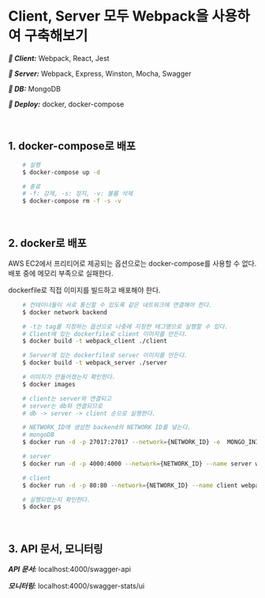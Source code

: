 # Client, Server 모두 Webpack을 사용하여 구축해보기

**_📌 Client:_** Webpack, React, Jest

**_📌 Server:_** Webpack, Express, Winston, Mocha, Swagger

**_📌 DB:_** MongoDB

**_📌 Deploy:_** docker, docker-compose

&nbsp;

## 1. docker-compose로 배포

```bash
    # 실행
    $ docker-compose up -d

    # 종료
    # -f: 강제, -s: 정지, -v: 볼륨 삭제
    $ docker-compose rm -f -s -v
```

&nbsp;

## 2. docker로 배포

AWS EC2에서 프리티어로 제공되는 옵션으로는 docker-compose를 사용할 수 없다. 배포 중에 메모리 부족으로 실패한다.

dockerfile로 직접 이미지를 빌드하고 배포해야 한다.

```bash
    # 컨테이너들이 서로 통신할 수 있도록 같은 네트워크에 연결해야 한다.
    $ docker network backend

    # -t는 tag를 지정하는 옵션으로 나중에 지정한 태그명으로 실행할 수 있다.
    # Client에 있는 dockerfile로 client 이미지를 만든다.
    $ docker build -t webpack_client ./client

    # Server에 있는 dockerfile로 server 이미지를 만든다.
    $ docker build -t webpack_server ./server

    # 이미지가 만들어졌는지 확인한다.
    $ docker images

    # client는 server와 연결되고
    # server는 db와 연결되므로
    # db -> server -> client 순으로 실행한다.

    # NETWORK_ID에 생성한 backend의 NETWORK ID를 넣는다.
    # mongoDB
    $ docker run -d -p 27017:27017 --network={NETWORK_ID} -e  MONGO_INITDB_ROOT_USERNAME=todo MONGO_INITDB_ROOT_PASSWORD=1234 --name mongo mongo

    # server
    $ docker run -d -p 4000:4000 --network={NETWORK_ID} --name server webpack_server

    # client
    $ docker run -d -p 80:80 --network={NETWORK_ID} --name client webpack_client

    # 실행되었는지 확인한다.
    $ docker ps
```

&nbsp;

## 3. API 문서, 모니터링

**_API 문서:_** localhost:4000/swagger-api

**_모니터링:_** localhost:4000/swagger-stats/ui
